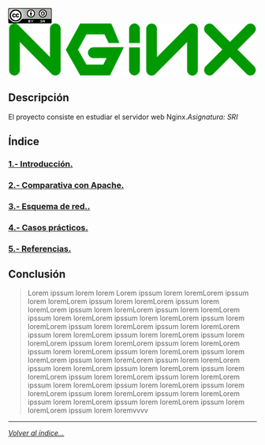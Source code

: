 <img src="./imagenes/MI-LICENCIA88x31.png" style="float: left; margin-right: 10px;" />

![logo nginx](./imagenes/NginxLogo.png)
## Descripción
El proyecto consiste en estudiar el servidor web Nginx.*Asignatura: SRI*

## Índice
### [1.- Introducción.](documentacion/introduccion.md)
### [2.- Comparativa con Apache.](documentacion/ComparativaConApache.md)
### [3.- Esquema de red..](documentacion/EsquemaDeRed.md)
### [4.- Casos prácticos.](documentacion/CasosPracticos.md)
### [5.- Referencias.](documentacion/referencias.md)

## Conclusión
> Lorem ipssum lorem lorem Lorem ipssum lorem loremLorem ipssum lorem loremLorem ipssum lorem loremLorem ipssum lorem loremLorem ipssum lorem loremLorem ipssum lorem loremLorem ipssum lorem loremLorem ipssum lorem loremLorem ipssum lorem loremLorem ipssum lorem loremLorem ipssum lorem loremLorem ipssum lorem loremLorem ipssum lorem loremLorem ipssum lorem loremLorem ipssum lorem loremLorem ipssum lorem loremLorem ipssum lorem loremLorem ipssum lorem loremLorem ipssum lorem loremLorem ipssum lorem loremLorem ipssum lorem loremLorem ipssum lorem loremLorem ipssum lorem loremLorem ipssum lorem loremLorem ipssum lorem loremLorem ipssum lorem loremLorem ipssum lorem loremLorem ipssum lorem loremLorem ipssum lorem loremLorem ipssum lorem loremLorem ipssum lorem loremLorem ipssum lorem loremLorem ipssum lorem loremLorem ipssum lorem loremLorem ipssum lorem loremvvvv

________________________________________
*[Volver al índice...](../README.md)*